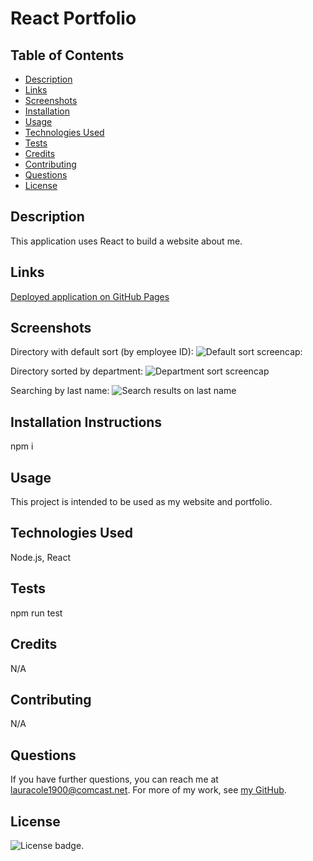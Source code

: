 # React Portfolio

## Table of Contents

* [Description](#description)
* [Links](#links)
* [Screenshots](#screenshots)
* [Installation](#installation)
* [Usage](#usage)
* [Technologies Used](#technologies)
* [Tests](#tests)
* [Credits](#credits)
* [Contributing](#contributing)
* [Questions](#questions)
* [License](#license)

## Description

This application uses React to build a website about me.

## Links

[Deployed application on GitHub Pages](https://lauracole1900.github.io/react-portfolio/)

## Screenshots

Directory with default sort (by employee ID):
![Default sort screencap:](src/assets/default-sort-screencap.png)

Directory sorted by department:
![Department sort screencap](src/assets/department-sort-screencap.png)

Searching by last name:
![Search results on last name](src/assets/search-by-last-name.png)

## Installation Instructions

npm i

## Usage

This project is intended to be used as my website and portfolio.

## Technologies Used

Node.js, React

## Tests

npm run test

## Credits

N/A

## Contributing

N/A

## Questions

If you have further questions, you can reach me at lauracole1900@comcast.net. For more of my work, see [my GitHub](https://github.com/LauraCole1900).

## License

![License badge](https://img.shields.io/badge/license-MIT-brightgreen).